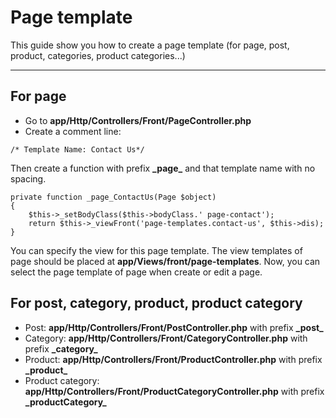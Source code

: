 Page template
=============

This guide show you how to create a page template (for page, post, product, categories, product categories...)

----------

For page
--------

- Go to **app/Http/Controllers/Front/PageController.php**
- Create a comment line:

````code
/* Template Name: Contact Us*/
````

Then create a function with prefix **\_page\_** and that template name with no spacing.

````code
private function _page_ContactUs(Page $object)
{
    $this->_setBodyClass($this->bodyClass.' page-contact');
    return $this->_viewFront('page-templates.contact-us', $this->dis);
}
````

You can specify the view for this page template. The view templates of page should be placed at **app/Views/front/page-templates**.
Now, you can select the page template of page when create or edit a page.

For post, category, product, product category
---------------------------------------------

- Post: **app/Http/Controllers/Front/PostController.php** with prefix **\_post\_**
- Category: **app/Http/Controllers/Front/CategoryController.php** with prefix **\_category\_**
- Product: **app/Http/Controllers/Front/ProductController.php** with prefix **\_product\_**
- Product category: **app/Http/Controllers/Front/ProductCategoryController.php** with prefix **\_productCategory\_**